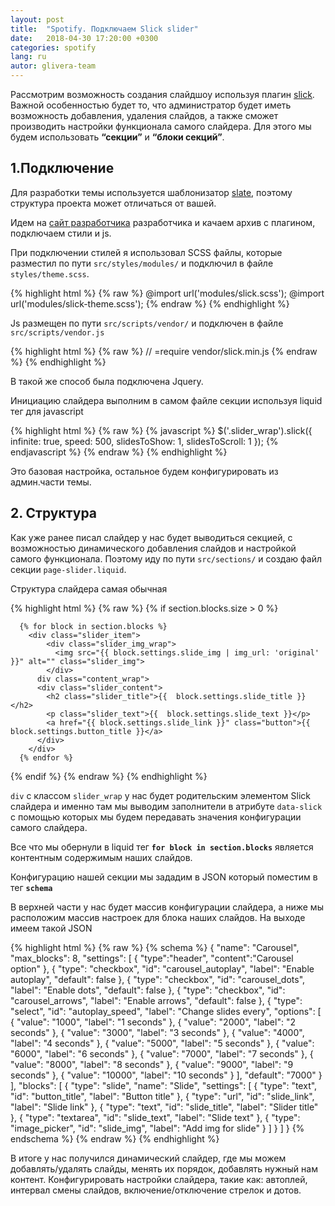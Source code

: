 ```yaml
---
layout: post
title:  "Spotify. Подключаем Slick slider"
date:   2018-04-30 17:20:00 +0300
categories: spotify
lang: ru
autor: glivera-team
---
```


Рассмотрим возможность создания слайдшоу используя плагин [slick](http://kenwheeler.github.io/slick/). Важной особенностью будет то, что администратор будет иметь возможность добавления, удаления слайдов, а также сможет производить настройки функционала самого слайдера. Для этого мы будем использовать **“секции”** и **“блоки секций”**.

## **1.Подключение**

Для разработки темы используется шаблонизатор [slate](https://shopify.github.io/slate/), поэтому структура проекта может отличаться от вашей.

Идем на [сайт разработчика](http://kenwheeler.github.io/slick/) разработчика и качаем архив с плагином, подключаем стили и js.

При подключении стилей я использовал SCSS файлы, которые разместил по пути `src/styles/modules/` и подключил в файле `styles/theme.scss`.

{% highlight html %}
{% raw  %}
    @import url('modules/slick.scss');
    @import url('modules/slick-theme.scss');
{% endraw %}
{% endhighlight %}

Js размещен по пути `src/scripts/vendor/` и подключен в файле `src/scripts/vendor.js`

{% highlight html %}
{% raw  %}
  // =require vendor/slick.min.js
{% endraw %}
{% endhighlight %}

В такой же способ была подключена Jquery.

Инициацию слайдера выполним в самом файле секции используя liquid тег для javascript

{% highlight html %}
{% raw  %}
  {% javascript %}
  $('.slider_wrap').slick({
    infinite: true,
    speed: 500,
    slidesToShow: 1,
    slidesToScroll: 1
  });
{% endjavascript %}
{% endraw %}
{% endhighlight %}


Это базовая настройка, остальное будем конфигурировать из админ.части темы.

## **2. Структура**

Как уже ранее писал слайдер у нас будет выводиться секцией, с возможностью динамического добавления слайдов и настройкой самого функционала. Поэтому иду по пути `src/sections/` и создаю файл секции `page-slider.liquid`.

Структура слайдера самая обычная

{% highlight html %}
{% raw  %}
  {% if section.blocks.size > 0 %}
  <div class="slider_wrap" data-slick='{"autoplay": {{ section.settings.carousel_autoplay }}, "autoplaySpeed": {{ section.settings.autoplay_speed }}, "dots": {{ section.settings.carousel_dots }}, "arrows": {{ section.settings.carousel_arrows }}}'>

      {% for block in section.blocks %}
        <div class="slider_item">
            <div class="slider_img_wrap">
              <img src="{{ block.settings.slide_img | img_url: 'original' }}" alt="" class="slider_img">
            </div>
          div class="content_wrap">
          <div class="slider_content">
            <h2 class="slider_title">{{  block.settings.slide_title }}</h2>
            <p class="slider_text">{{  block.settings.slide_text }}</p>
            <a href="{{ block.settings.slide_link }}" class="button">{{ block.settings.button_title }}</a>
          </div>
        </div>
      {% endfor %}
  </div>
  {% endif %}
{% endraw %}
{% endhighlight %}


`div` с классом `slider_wrap` у нас будет родительским элементом Slick слайдера и именно там мы выводим заполнители в атрибуте `data-slick` с помощью которых мы будем передавать значения конфигурации самого слайдера.

Все что мы обернули в liquid тег **`for block in section.blocks`** является контентным  содержимым наших слайдов.

Конфигурацию нашей секции мы зададим в JSON который поместим в тег **`schema`**

В верхней части у нас будет массив конфигурации слайдера, а ниже мы расположим массив настроек для блока наших слайдов. На выходе имеем такой JSON

{% highlight html %}
{% raw  %}
  {% schema %}
    {
    "name": "Carousel",
    "max_blocks": 8,
    "settings": [
      {
        "type":"header",
        "content":"Carousel option"
      },
      {
        "type": "checkbox",
        "id": "carousel_autoplay",
        "label": "Enable autoplay",
        "default": false
      },
      {
        "type": "checkbox",
        "id": "carousel_dots",
        "label": "Enable dots",
        "default": false
      },
      {
        "type": "checkbox",
        "id": "carousel_arrows",
        "label": "Enable arrows",
        "default": false
      },
      {
        "type": "select",
        "id": "autoplay_speed",
        "label": "Change slides every",
          "options": [
          { "value": "1000", "label": "1 seconds" },
          { "value": "2000", "label": "2 seconds" },
          { "value": "3000", "label": "3 seconds" },
          { "value": "4000", "label": "4 seconds" },
          { "value": "5000", "label": "5 seconds" },
          { "value": "6000", "label": "6 seconds" },
          { "value": "7000", "label": "7 seconds" },
          { "value": "8000", "label": "8 seconds" },
          { "value": "9000", "label": "9 seconds" },
          { "value": "10000", "label": "10 seconds" }
        ],
        "default": "7000"
      }
    ],
    "blocks": [
      {
      "type": "slide",
      "name": "Slide",
      "settings": [
            {
              "type": "text",
              "id": "button_title",
              "label": "Button title"
            },
            {
              "type": "url",
              "id": "slide_link",
              "label": "Slide link"
            },
            {
              "type": "text",
              "id": "slide_title",
              "label": "Slider title"
            },
            {
              "type": "textarea",
              "id": "slide_text",
              "label": "Slide text"
            },
            {
              "type": "image_picker",
              "id": "slide_img",
              "label": "Add img for slide"
            }
          ]
        }
      ]
    }
  {% endschema %}
{% endraw %}
{% endhighlight %}


В итоге у нас получился динамический слайдер, где мы можем добавлять/удалять слайды, менять их порядок, добавлять нужный нам контент. Конфигурировать настройки слайдера, такие как: автоплей, интервал смены слайдов, включение/отключение стрелок и дотов.

<img alt="" src="../../../../i/slick1.jpg">